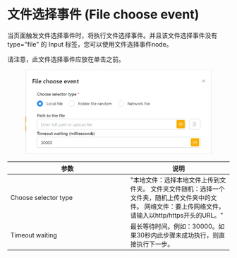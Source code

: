 # 文件选择事件 (File choose event)

当页面触发文件选择事件时，将执行文件选择事件。并且该文件选择事件没有 type="file" 的 Input 标签，您可以使用文件选择事件node。

请注意，此文件选择事件应放在单击之前。

<figure><img src="../../.gitbook/assets/image (9) (1) (1).png" alt=""><figcaption></figcaption></figure>

<table><thead><tr><th width="258">参数</th><th>说明</th></tr></thead><tbody><tr><td>Choose selector type</td><td>"本地文件：选择本地文件上传到文件夹。 文件夹文件随机：选择一个文件夹，随机上传文件夹中的文件。 网络文件：要上传网络文件，请输入以http/https开头的URL。"</td></tr><tr><td>Timeout waiting</td><td>最长等待时间。例如：30000。如果30秒内此步骤未成功执行，则直接执行下一步。</td></tr></tbody></table>
